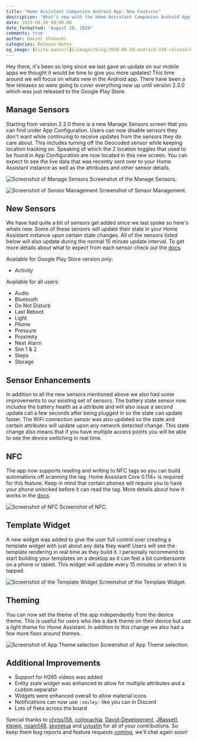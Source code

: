 ```yaml
---
title: "Home Assistant Companion Android App: New Features"
description: "What's new with the Home Assistant Companion Android App in 2.3.0"
date: 2020-08-28 00:00:00
date_formatted: "August 28, 2020"
comments: true
author: Daniel Shokouhi
categories: Release-Notes
og_image: {{site.baseurl}}/images/blog/2020-08-28-android-230-release/Companion.png
---
```


Hey there, it's been so long since we last gave an update on our mobile apps we thought it would be time to give you more updates! This time around we will focus on whats new in the Android app. There have been a few releases so were going to cover everything new up until version 2.3.0 which was just released to the Google Play Store.

## Manage Sensors

Starting from version 2.2.0 there is a new Manage Sensors screen that you can find under App Configuration. Users can now disable sensors they don't want while continuing to receive updates from the sensors they do care about. This includes turning off the Geocoded sensor while keeping location tracking on. Speaking of which the 2 location toggles that used to be found in App Configuration are now located in this new screen. You can expect to see the live data that was recently sent over to your Home Assistant instance as well as the attributes and other sensor details.

<p class='img'>
<img src='/images/blog/2020-08-28-android-230-release/manage_sensors.png' alt='Screenshot of Manage Sensors'></a>
Screenshot of the Manage Sensors.
</p>

<p class='img'>
<img src='/images/blog/2020-08-28-android-230-release/sensor_management.png' alt='Screenshot of Sensor Management'></a>
Screenshot of Sensor Management.
</p>

## New Sensors

We have had quite a bit of sensors get added since we last spoke so here's whats new. Some of these sensors will update their state in your Home Assistant instance upon certain state changes. All of the sensors listed below will also update during the normal 15 minute update interval. To get more details about what to expect from each sensor check out the [docs](https://companion.home-assistant.io/docs/core/sensors).

Available for Google Play Store version only:

- Activity

Available for all users:

- Audio
- Bluetooth
- Do Not Disturb
- Last Reboot
- Light
- Phone
- Pressure
- Proximity
- Next Alarm
- Sim 1 & 2
- Steps
- Storage

## Sensor Enhancements

In addition to all the new sensors mentioned above we also had some improvements to our existing set of sensors. The battery state sensor now includes the battery health as a attribute and will also issue a second update call a few seconds after being plugged in so the state can update faster. The WiFi connection sensor was also updated so the state and certain attributes will update upon any network detected change. This state change also means that if you have multiple access points you will be able to see the device switching in real time.

## NFC

The app now supports reading and writing to NFC tags so you can build automations off scanning the tag. Home Assistant Core 0.114+ is required for this feature. Keep in mind that certain phones will require you to have your phone unlocked before it can read the tag. More details about how it works in the [docs](https://companion.home-assistant.io/docs/integrations/universal-links).

<p class='img'>
<img src='/images/blog/2020-08-28-android-230-release/nfc.png' alt='Screenshot of NFC'></a>
Screenshot of NFC.
</p>

## Template Widget

A new widget was added to give the user full control over creating a template widget with just about any data they want! Users will see the template rendering in real time as they build it. I personally recommend to start building your templates on a desktop as it can feel a bit cumbersome on a phone or tablet. This widget will update every 15 minutes or when it is tapped.

<p class='img'>
<img src='/images/blog/2020-08-28-android-230-release/template_widget.png' alt='Screenshot of the Template Widget'></a>
Screenshot of the Template Widget.
</p>


## Theming

You can now set the theme of the app independently from the device theme. This is useful for users who like a dark theme on their device but use a light theme for Home Assistant. In addition to this change we also had a few more fixes around themes.

<p class='img'>
<img src='/images/blog/2020-08-28-android-230-release/app_theme.png' alt='Screenshot of App Theme selection'></a>
Screenshot of App Theme selection.
</p>

## Additional Improvements

- Support for H265 videos was added
- Entity state widget was enhanced to allow for multiple attributes and a custom separator
- Widgets were enhanced overall to allow material icons
- Notifications can now use `:smiley:` like you can in Discord
- Lots of fixes across the board

Special thanks to [chriss158](https://github.com/chriss158), [colincachia](https://github.com/colincachia), [David-Development](https://github.com/David-Development), [JBassett](https://github.com/JBassett), [klejejs](https://github.com/klejejs), [noam148](https://github.com/noam148), [skynetua](https://github.com/skynetua) and [uvjustin](https://github.com/uvjustin) for all of your contributions. So keep them bug reports and feature requests [coming](https://github.com/home-assistant/android/issues/new/choose), we'll chat again soon!